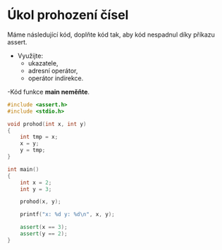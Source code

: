 # Úkol prohození čísel

Máme následující kód, doplňte kód tak, aby kód nespadnul díky příkazu assert. 

- Využijte:
    - ukazatele,
    - adresní operátor,
    - operátor indirekce.
 
-Kód funkce **main neměňte**.

```cpp
#include <assert.h>
#include <stdio.h>

void prohod(int x, int y)
{
    int tmp = x;
    x = y;
    y = tmp;
}

int main()
{
    int x = 2;
    int y = 3;

    prohod(x, y);

    printf("x: %d y: %d\n", x, y);

    assert(x == 3);
    assert(y == 2);
}
```


